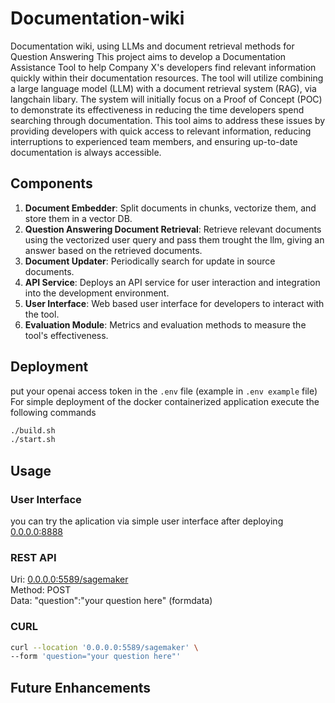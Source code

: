# Documentation-wiki

Documentation wiki, using LLMs and document retrieval methods for Question Answering
This project aims to develop a Documentation Assistance Tool to help Company X's developers find relevant information quickly within their documentation resources. The tool will utilize combining a large language model (LLM) with a document retrieval system (RAG), via langchain libary. The system will initially focus on a Proof of Concept (POC) to demonstrate its effectiveness in reducing the time developers spend searching through documentation. This tool aims to address these issues by providing developers with quick access to relevant information, reducing interruptions to experienced team members, and ensuring up-to-date documentation is always accessible.

## Components
1. **Document Embedder**: Split documents in chunks, vectorize them, and store them in a vector DB.
2. **Question Answering Document Retrieval**: Retrieve relevant documents using the vectorized user query and pass them trought the llm, giving an answer based on the retrieved documents.
3. **Document Updater**: Periodically search for update in source documents.
4. **API Service**: Deploys an API service for user interaction and integration into the development environment.
5. **User Interface**: Web based user interface for developers to interact with the tool.
6. **Evaluation Module**: Metrics and evaluation methods to measure the tool's effectiveness.

## Deployment
put your openai access token in the ```.env``` file (example in ```.env example``` file)  
For simple deployment of the docker containerized application execute the following commands  
```sh
./build.sh
./start.sh
```

## Usage
### User Interface
you can try the aplication via simple user interface after deploying  
[0.0.0.0:8888](http://0.0.0.0:8888)
### REST API
Uri: [0.0.0.0:5589/sagemaker](http://0.0.0.0:5589/sagemaker)  
Method: POST  
Data: "question":"your question here" (formdata)
### CURL
```sh
curl --location '0.0.0.0:5589/sagemaker' \
--form 'question="your question here"'
```

## Future Enhancements
